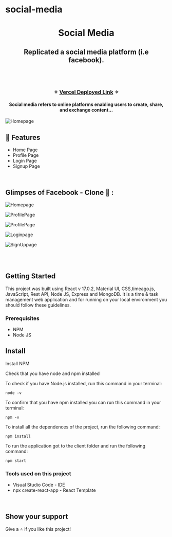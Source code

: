 # social-media

<h1 align="center">Social Media</h1> 

<h2 align="center">Replicated a social media platform (i.e facebook).</h2>

<br />



<h3 align="center"> 
    <br />&#10023;
    <a href="https://frontend-27cjp1092-sumit-social-media.vercel.app/register">Vercel Deployed Link</a>   &#10023; 
  </h3>
  
<h4 align='center' > Social media refers to online platforms enabling users to create, share, and exchange content... </h4>
  



<!--    - Homepage
   - Features
   - Home Page
   - Profile Page
   - Login Page
   - Signup Page -->
   
  
  ![Homepage](https://res.cloudinary.com/sumitkprasad/image/upload/v1703152291/Screenshot_617_gxet7d.png)

## 🚀 Features
   - Home Page
   - Profile Page
   - Login Page
   - Signup Page

<br />

## Glimpses of Facebook - Clone 🙈 :




![Homepage](https://res.cloudinary.com/sumitkprasad/image/upload/v1703152290/Screenshot_618_zhzlmx.png)



![ProfilePage](https://res.cloudinary.com/sumitkprasad/image/upload/v1703152290/Screenshot_619_e7ygao.png)



![ProfilePage](https://res.cloudinary.com/sumitkprasad/image/upload/v1703152292/Screenshot_620_ikf1qb.png)



![Loginpage](https://res.cloudinary.com/sumitkprasad/image/upload/v1703152289/Screenshot_616_tnpmxq.png)



![SignUppage](https://res.cloudinary.com/sumitkprasad/image/upload/v1703152289/Screenshot_615_ehx30r.png)







<br />


<!-- ## Demo

[Check here to see the presentation video of this project](https://drive.google.com/file/d/1o6nQyCER_kjk7TDh5xZ2XzbbbjcYb0-9/view?usp=sharing) -->


<br/>

## Getting Started

This project was built using React v 17.0.2, Material UI, CSS,timeago.js, JavaScript, Rest API, Node JS, Express and MongoDB. It is a time & task management web application and for running on your local environment you should follow these guidelines.


### Prerequisites

- NPM 
- Node JS

## Install

Install NPM

Check that you have node and npm installed

To check if you have Node.js installed, run this command in your terminal:


```
node -v
```

To confirm that you have npm installed you can run this command in your terminal:


```
npm -v
```


To install all the dependences of the project, run the following command:


```
npm install
```


To run the application got to the client folder and run the following command:

```
npm start
```

### Tools used on this project

- Visual Studio Code - IDE
- npx create-react-app - React Template 

<br/>




## Show your support

Give a ⭐️ if you like this project!
